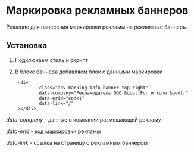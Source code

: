 # Маркировка рекламных баннеров

Решение для нанесения маркировки рекламы на рекламные баннеры.

## Установка
1) Подключаем стиль и скрипт
2) В блоке баннера добавляем блок с данными маркировки

        <div
                class="adv-marking-info-banner top-right"
                data-company="Рекламодатель ООО &quot;Рог и копыт&quot;"
                data-erid="code1"
                data-link="/"
        ></div>

 *data-company* - данные о компании размещающей рекламу
 
 *data-erid* - код маркировки рекламы
 
 *data-link* - ссылка на страницу с рекламным баннером
